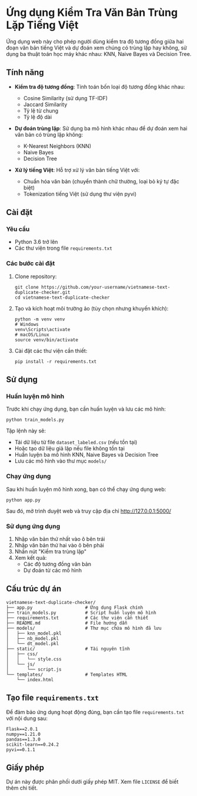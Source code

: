 # Ứng dụng Kiểm Tra Văn Bản Trùng Lặp Tiếng Việt

Ứng dụng web này cho phép người dùng kiểm tra độ tương đồng giữa hai đoạn văn bản tiếng Việt và dự đoán xem chúng có trùng lặp hay không, sử dụng ba thuật toán học máy khác nhau: KNN, Naive Bayes và Decision Tree.

## Tính năng

- **Kiểm tra độ tương đồng**: Tính toán bốn loại độ tương đồng khác nhau:
  - Cosine Similarity (sử dụng TF-IDF)
  - Jaccard Similarity
  - Tỷ lệ từ chung
  - Tỷ lệ độ dài

- **Dự đoán trùng lặp**: Sử dụng ba mô hình khác nhau để dự đoán xem hai văn bản có trùng lặp không:
  - K-Nearest Neighbors (KNN)
  - Naive Bayes
  - Decision Tree

- **Xử lý tiếng Việt**: Hỗ trợ xử lý văn bản tiếng Việt với:
  - Chuẩn hóa văn bản (chuyển thành chữ thường, loại bỏ ký tự đặc biệt)
  - Tokenization tiếng Việt (sử dụng thư viện pyvi)

## Cài đặt

### Yêu cầu

- Python 3.6 trở lên
- Các thư viện trong file `requirements.txt`

### Các bước cài đặt

1. Clone repository:
   ```
   git clone https://github.com/your-username/vietnamese-text-duplicate-checker.git
   cd vietnamese-text-duplicate-checker
   ```

2. Tạo và kích hoạt môi trường ảo (tùy chọn nhưng khuyến khích):
   ```
   python -m venv venv
   # Windows
   venv\Scripts\activate
   # macOS/Linux
   source venv/bin/activate
   ```

3. Cài đặt các thư viện cần thiết:
   ```
   pip install -r requirements.txt
   ```

## Sử dụng

### Huấn luyện mô hình

Trước khi chạy ứng dụng, bạn cần huấn luyện và lưu các mô hình:

```
python train_models.py
```

Tập lệnh này sẽ:
- Tải dữ liệu từ file `dataset_labeled.csv` (nếu tồn tại)
- Hoặc tạo dữ liệu giả lập nếu file không tồn tại
- Huấn luyện ba mô hình KNN, Naive Bayes và Decision Tree
- Lưu các mô hình vào thư mục `models/`

### Chạy ứng dụng

Sau khi huấn luyện mô hình xong, bạn có thể chạy ứng dụng web:

```
python app.py
```

Sau đó, mở trình duyệt web và truy cập địa chỉ http://127.0.0.1:5000/

### Sử dụng ứng dụng

1. Nhập văn bản thứ nhất vào ô bên trái
2. Nhập văn bản thứ hai vào ô bên phải
3. Nhấn nút "Kiểm tra trùng lặp"
4. Xem kết quả:
   - Các độ tương đồng văn bản
   - Dự đoán từ các mô hình

## Cấu trúc dự án

```
vietnamese-text-duplicate-checker/
├── app.py                    # Ứng dụng Flask chính
├── train_models.py           # Script huấn luyện mô hình
├── requirements.txt          # Các thư viện cần thiết
├── README.md                 # File hướng dẫn
├── models/                   # Thư mục chứa mô hình đã lưu
│   ├── knn_model.pkl
│   ├── nb_model.pkl
│   └── dt_model.pkl
├── static/                   # Tài nguyên tĩnh
│   ├── css/
│   │   └── style.css
│   └── js/
│       └── script.js
└── templates/                # Templates HTML
    └── index.html
```

## Tạo file `requirements.txt`

Để đảm bảo ứng dụng hoạt động đúng, bạn cần tạo file `requirements.txt` với nội dung sau:

```
Flask==2.0.1
numpy==1.21.0
pandas==1.3.0
scikit-learn==0.24.2
pyvi==0.1.1
```

## Giấy phép

Dự án này được phân phối dưới giấy phép MIT. Xem file `LICENSE` để biết thêm chi tiết. 